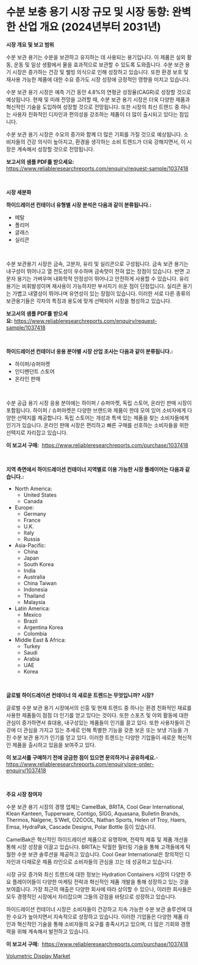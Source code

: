 <p><h1>수분 보충 용기 시장 규모 및 시장 동향: 완벽한 산업 개요 (2024년부터 2031년)</h1></p><p><strong>시장 개요 및 보고 범위</strong></p>
<p><p>수분 보관 용기는 수분을 보관하고 유지하는 데 사용되는 용기입니다. 이 제품은 실외 활동, 운동 및 일상 생활에서 물을 효과적으로 보관할 수 있도록 도와줍니다. 수분 보관 용기 시장은 증가하는 건강 및 웰빙 의식으로 인해 성장하고 있습니다. 또한 환경 보호 및 재사용 가능한 제품에 대한 수요 증가도 시장 성장에 긍정적인 영향을 미치고 있습니다.</p><p>수분 보관 용기 시장은 예측 기간 동안 4.8%의 연평균 성장율(CAGR)로 성장할 것으로 예상됩니다. 현재 및 미래 전망을 고려할 때, 수분 보관 용기 시장은 더욱 다양한 제품과 혁신적인 기술을 도입하여 성장할 것으로 전망됩니다. 또한 시장의 최신 트렌드 중 하나는 사용자 친화적인 디자인과 편의성을 강조하는 제품이 더 많이 출시되고 있다는 점입니다.</p><p>수분 보관 용기 시장은 수요의 증가와 함께 더 많은 기회를 가질 것으로 예상됩니다. 소비자들의 건강 의식이 높아지고, 환경을 생각하는 소비 트렌드가 더욱 강해지면서, 이 시장은 계속해서 성장할 것으로 전망됩니다.</p></p>
<p><strong>보고서의 샘플 PDF를 받으세요:</strong> <a href="https://www.reliableresearchreports.com/enquiry/request-sample/1037418">https://www.reliableresearchreports.com/enquiry/request-sample/1037418</a></p>
<p>&nbsp;</p>
<p><strong>시장 세분화</strong></p>
<p><strong>하이드레이션 컨테이너 유형별 시장 분석은 다음과 같이 분류됩니다.:</strong></p>
<p><ul><li>메탈</li><li>폴리머</li><li>글래스</li><li>실리콘</li></ul></p>
<p>&nbsp;</p>
<p><p>수분 보관용기 시장은 금속, 고분자, 유리 및 실리콘으로 구성됩니다. 금속 보관 용기는 내구성이 뛰어나고 열 전도성이 우수하며 금속맛이 전혀 없는 장점이 있습니다. 반면 고분자 용기는 가벼우며 내화학적 안정성이 뛰어나고 안전하게 사용할 수 있습니다. 유리용기는 비휘발성이며 재사용이 가능하지만 부서지기 쉬운 점이 단점입니다. 실리콘 용기는 가볍고 내열성이 뛰어나며 유연성이 있는 장점이 있습니다. 이러한 서로 다른 종류의 보관용기들은 각자의 특징과 용도에 맞게 선택되어 시장을 형성하고 있습니다.</p></p>
<p><strong>보고서의 샘플 PDF를 받으세요:</strong>&nbsp;<a href="https://www.reliableresearchreports.com/enquiry/request-sample/1037418">https://www.reliableresearchreports.com/enquiry/request-sample/1037418</a></p>
<p>&nbsp;</p>
<p><strong> 하이드레이션 컨테이너 응용 분야별 시장 산업 조사는 다음과 같이 분류됩니다.:</strong></p>
<p><ul><li>하이퍼/슈퍼마켓</li><li>인디펜던트 스토어</li><li>온라인 판매</li></ul></p>
<p>&nbsp;</p>
<p><p>수분 공급 용기 시장 응용 분야에는 하이퍼 / 슈퍼마켓, 독립 스토어, 온라인 판매 시장이 포함됩니다. 하이퍼 / 슈퍼마켓은 다양한 브랜드와 제품이 한데 모여 있어 소비자에게 다양한 선택지를 제공합니다. 독립 스토어는 개성과 특색 있는 제품을 찾는 소비자들에게 인기가 있습니다. 온라인 판매 시장은 편리하고 빠른 구매를 선호하는 소비자들을 위한 선택지로 자리잡고 있습니다.</p></p>
<p><strong>이 보고서 구매:</strong>&nbsp; <a href="https://www.reliableresearchreports.com/purchase/1037418">https://www.reliableresearchreports.com/purchase/1037418</a></p>
<p>&nbsp;</p>
<p><strong>지역 측면에서 하이드레이션 컨테이너 지역별로 이용 가능한 시장 플레이어는 다음과 같습니다.:</strong></p>
<p><ul>
    <li>
        North America:
        <ul>
            <li>United States</li>
            <li>Canada</li>
        </ul>
    </li>
    <li>
        Europe:
        <ul>
            <li>Germany</li>
            <li>France</li>
            <li>U.K.</li>
            <li>Italy</li>
            <li>Russia</li>
        </ul>
    </li>
    <li>
        Asia-Pacific:
        <ul>
            <li>China</li>
            <li>Japan</li>
            <li>South Korea</li>
            <li>India</li>
            <li>Australia</li>
            <li>China Taiwan</li>
            <li>Indonesia</li>
            <li>Thailand</li>
            <li>Malaysia</li>
        </ul>
    </li>
    <li>
        Latin America:
        <ul>
            <li>Mexico</li>
            <li>Brazil</li>
            <li>Argentina Korea</li>
            <li>Colombia</li>
        </ul>
    </li>
    <li>
        Middle East & Africa:
        <ul>
            <li>Turkey</li>
            <li>Saudi</li>
            <li>Arabia</li>
            <li>UAE</li>
            <li>Korea</li>
        </ul>
    </li>
    </ul></p>
<p>&nbsp;</p>
<p><strong>글로벌 하이드레이션 컨테이너 의 새로운 트렌드는 무엇입니까? 시장?</strong></p>
<p><p>글로벌 수분 보관 용기 시장에서의 신흥 및 현재 트렌드 중 하나는 환경 친화적인 재료를 사용한 제품들이 점점 더 인기를 얻고 있다는 것이다. 또한 스포츠 및 야외 활동에 대한 관심이 증가하면서 휴대용, 내구성있는 제품들이 인기를 끌고 있다. 또한 사용자들이 건강에 더 관심을 가지고 있는 추세로 인해 특별한 기능을 갖춘 보온 또는 보냉 기능을 가진 수분 보관 용기가 인기를 얻고 있다. 이러한 트렌드는 다양한 기업들이 새로운 혁신적인 제품을 출시하고 있음을 보여주고 있다.</p></p>
<p><strong>이 보고서를 구매하기 전에 궁금한 점이 있으면 문의하거나 공유하세요.</strong>- <a href="https://www.reliableresearchreports.com/enquiry/pre-order-enquiry/1037418">https://www.reliableresearchreports.com/enquiry/pre-order-enquiry/1037418</a></p>
<p>&nbsp;</p>
<p><strong>주요 시장 참여자</strong></p>
<p><p>수분 보관 용기 시장의 경쟁 업체는 CamelBak, BRITA, Cool Gear International, Klean Kanteen, Tupperware, Contigo, SIGG, Aquasana, Bulletin Brands, Thermos, Nalgene, S’Well, O2COOL, Nathan Sports, Helen of Troy, Haers, Emsa, HydraPak, Cascade Designs, Polar Bottle 등이 있습니다.</p><p>CamelBak은 혁신적인 하이드레이션 제품으로 유명하며, 전략적 제휴 및 제품 개선을 통해 시장 성장을 이끌고 있습니다. BRITA는 탁월한 필터링 기술을 통해 고객들에게 탁월한 수분 보관 솔루션을 제공하고 있습니다. Cool Gear International은 창의적인 디자인과 다채로운 제품 라인으로 소비자들의 관심을 끄는 데 성공하고 있습니다.</p><p>시장 규모 증가와 최신 트렌드에 대한 정보는 Hydration Containers 시장의 다양한 주요 플레이어들이 다양한 마케팅 전략과 혁신적인 제품 개발을 통해 성장하고 있는 것을 보여줍니다. 가장 최근의 매출은 다양한 회사에 따라 상이할 수 있으나, 이러한 회사들은 모두 경쟁적인 시장에서 자리잡으며 그들의 강점을 바탕으로 성장하고 있습니다.</p><p>하이드레이션 컨테이너 시장은 소비자들이 건강하고 지속 가능한 수분 보관 솔루션에 대한 수요가 높아지면서 지속적으로 성장하고 있습니다. 이러한 기업들은 다양한 제품 라인과 혁신적인 기술을 통해 소비자들의 요구를 충족시키고 있으며, 더 많은 기회와 경쟁력을 위해 계속해서 발전하고 있습니다.</p></p>
<p><strong>이 보고서 구매:</strong>&nbsp;&nbsp;<a href="https://www.reliableresearchreports.com/purchase/1037418">https://www.reliableresearchreports.com/purchase/1037418</a></p>
<p><p><a href="https://noble-drawer-34c.notion.site/Volumetric-Display-Market-Size-2024-2031-Global-Industrial-Analysis-Key-Geographical-Regions-Mar-cd2252af62464339bfc69ca635a9fd69">Volumetric Display Market</a></p></p>
